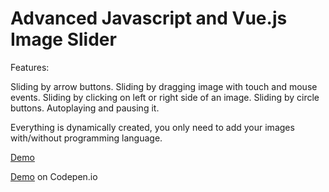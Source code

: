 # Advanced Javascript and Vue.js Image Slider

Features: 

Sliding by arrow buttons.
Sliding by dragging image with touch and mouse events.
Sliding by clicking on left or right side of an image.
Sliding by circle buttons.
Autoplaying and pausing it.


Everything is dynamically created, you only need to add your images with/without programming language.

[Demo](https://github.com/KamyarLajani/Advanced-Javascript-Vuejs-ImageSlider/master/images/demo.png)

[Demo](https://codepen.io/KamyarLajani/pen/wvwWgbQ)  on Codepen.io 
